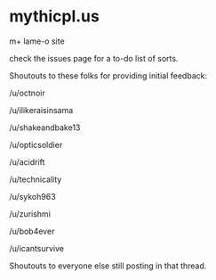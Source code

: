# mythicpl.us
m+ lame-o site

check the issues page for a to-do list of sorts.

Shoutouts to these folks for providing initial feedback:

/u/octnoir

/u/ilikeraisinsama

/u/shakeandbake13

/u/opticsoldier

/u/acidrift

/u/technicality

/u/sykoh963

/u/zurishmi

/u/bob4ever

/u/icantsurvive

Shoutouts to everyone else still posting in that thread.
